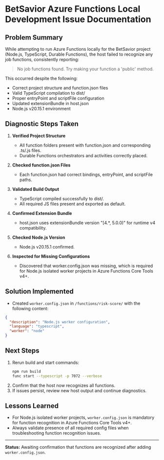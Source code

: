 # BetSavior Azure Functions Local Development Issue Documentation

## Problem Summary

While attempting to run Azure Functions locally for the BetSavior project (Node.js, TypeScript, Durable Functions), the host failed to recognize any job functions, consistently reporting:

> No job functions found. Try making your function a 'public' method.

This occurred despite the following:
- Correct project structure and function.json files
- Valid TypeScript compilation to dist/
- Proper entryPoint and scriptFile configuration
- Updated extensionBundle in host.json
- Node.js v20.15.1 environment

## Diagnostic Steps Taken

1. **Verified Project Structure**
   - All function folders present with function.json and corresponding .ts/.js files.
   - Durable Functions orchestrators and activities correctly placed.

2. **Checked function.json Files**
   - Each function.json had correct bindings, entryPoint, and scriptFile paths.

3. **Validated Build Output**
   - TypeScript compiled successfully to dist/.
   - All required JS files present and exported as default.

4. **Confirmed Extension Bundle**
   - host.json uses extensionBundle version "[4.*, 5.0.0)" for runtime v4 compatibility.

5. **Checked Node.js Version**
   - Node.js v20.15.1 confirmed.

6. **Inspected for Missing Configurations**
   - Discovered that worker.config.json was missing, which is required for Node.js isolated worker projects in Azure Functions Core Tools v4+.

## Solution Implemented

- Created `worker.config.json` in `/functions/risk-score/` with the following content:

```json
{
  "description": "Node.js worker configuration",
  "language": "typescript",
  "worker": "node"
}
```

## Next Steps

1. Rerun build and start commands:
   ```sh
   npm run build
   func start --typescript -p 7072 --verbose
   ```
2. Confirm that the host now recognizes all functions.
3. If issues persist, review new host output and continue diagnostics.

## Lessons Learned

- For Node.js isolated worker projects, `worker.config.json` is mandatory for function recognition in Azure Functions Core Tools v4+.
- Always validate presence of all required config files when troubleshooting function recognition issues.

---

**Status:** Awaiting confirmation that functions are recognized after adding `worker.config.json`.
